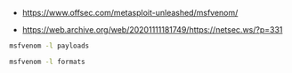 - https://www.offsec.com/metasploit-unleashed/msfvenom/

- https://web.archive.org/web/20201111181749/https://netsec.ws/?p=331

```sh
msfvenom -l payloads
```

```sh
msfvenom -l formats
```
